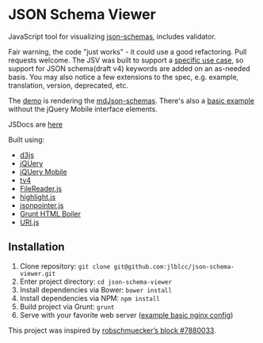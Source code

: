 JSON Schema Viewer
==================

JavaScript tool for visualizing [json-schemas](http://json-schema.org/),
includes validator.

Fair warning, the code "just works" - it could use a good refactoring. Pull
requests welcome. The JSV was built to support a
[specific use case](https://github.com/adiwg/mdTools), so support for JSON
schema(draft v4) keywords are added on an as-needed basis. You may also
notice a few extensions to the spec, e.g. example, translation, version,
deprecated, etc.

The [demo](http://jlblcc.github.io/json-schema-viewer/) is rendering the
[mdJson-schemas](https://github.com/adiwg/mdJson-schemas).
There's also a [basic example](http://jlblcc.github.io/json-schema-viewer/basic.html)
without the jQuery Mobile interface elements.

JSDocs are [here](http://jlblcc.github.io/json-schema-viewer/docs)

Built using:
 - [d3js](http://d3js.org/)
 - [jQUery](http://jquery.com/)
 - [jQUery Mobile](http://jquerymobile.com/)
 - [tv4](http://geraintluff.github.io/tv4/)
 - [FileReader.js](http://bgrins.github.io/filereader.js/)
 - [highlight.js](https://highlightjs.org/)
 - [jsonpointer.js](https://github.com/alexeykuzmin/jsonpointer.js)
 - [Grunt HTML Boiler](https://github.com/mhulse/grunt-html-boiler)
 - [URI.js](https://github.com/medialize/URI.js)

## Installation

 1. Clone repository: `git clone git@github.com:jlblcc/json-schema-viewer.git`
 2. Enter project directory: `cd json-schema-viewer`
 3. Install dependencies via Bower: `bower install`
 4. Install dependencies via NPM: `npm install`
 5. Build project via Grunt: `grunt`
 6. Serve with your favorite web server ([example basic nginx config](https://gist.github.com/foxxyz/0b978dcea9b95f94aa3e))

This project was inspired by [robschmuecker’s block #7880033](http://bl.ocks.org/robschmuecker/7880033).
